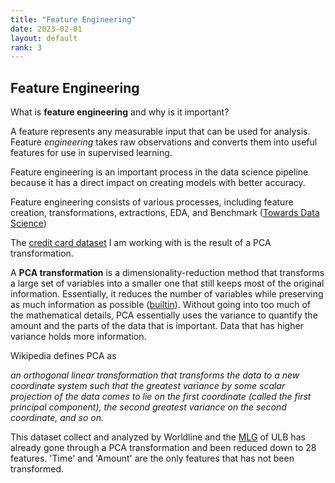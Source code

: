```yaml
--- 
title: "Feature Engineering"
date: 2023-02-01
layout: default
rank: 3
---
```

## Feature Engineering

What is **feature engineering** and why is it important?

A feature represents any measurable input that can be used for analysis. 
Feature *engineering* takes raw observations and converts them into useful features for use in supervised learning. 

Feature engineering is an important process in the data science pipeline because it has a direct impact on creating models with better accuracy. 

Feature engineering consists of various processes, including feature creation, transformations, extractions, EDA, and Benchmark ([Towards Data Science](https://towardsdatascience.com/what-is-feature-engineering-importance-tools-and-techniques-for-machine-learning-2080b0269f10))

The [credit card dataset](https://www.kaggle.com/datasets/mlg-ulb/creditcardfraud) I am working with is the result of a PCA transformation.

A **PCA transformation** is a dimensionality-reduction method that transforms a large set of variables into a smaller one that still keeps most of the original information. Essentially, it reduces the number of variables while preserving as much information as possible ([builtin](https://builtin.com/data-science/step-step-explanation-principal-component-analysis)). Without going into too much of the mathematical details, PCA essentially uses the variance to quantify the amount and the parts of the data that is important. Data that has higher variance holds more information. 

Wikipedia defines PCA as

*an orthogonal linear transformation that transforms the data to a new coordinate system such that the greatest variance by some scalar projection of the data comes to lie on the first coordinate (called the first principal component), the second greatest variance on the second coordinate, and so on.*

This dataset collect and analyzed by Worldline and the [MLG](http://mlg.ulb.ac.be/) of ULB has already gone through a PCA transformation and been reduced down to 28 features. 'Time' and 'Amount' are the only features that has not been transformed. 
